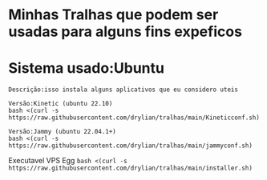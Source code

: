 # Minhas Tralhas que podem ser usadas para alguns fins expeficos

# Sistema usado:Ubuntu

```
Descrição:isso instala alguns aplicativos que eu considero uteis 

Versão:Kinetic (ubuntu 22.10)
bash <(curl -s https://raw.githubusercontent.com/drylian/tralhas/main/Kineticconf.sh)

Versão:Jammy (ubuntu 22.04.1+)
bash <(curl -s https://raw.githubusercontent.com/drylian/tralhas/main/jammyconf.sh)
```

Executavel VPS Egg
```bash <(curl -s https://raw.githubusercontent.com/drylian/tralhas/main/installer.sh)```

